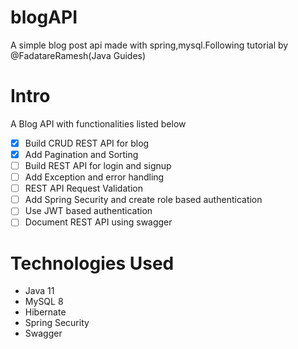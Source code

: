 # blogAPI
A simple blog post api made with spring,mysql.Following tutorial by @FadatareRamesh(Java Guides)

# Intro #
A Blog API with functionalities listed below
- [x] Build CRUD REST API for blog
- [x] Add Pagination and Sorting
- [ ] Build REST API for login and signup
- [ ] Add Exception and error handling
- [ ] REST API Request Validation
- [ ] Add Spring Security and create role based authentication
- [ ] Use JWT based authentication
- [ ] Document REST API using swagger

# Technologies Used #
* Java 11 
* MySQL 8
* Hibernate
* Spring Security
* Swagger
